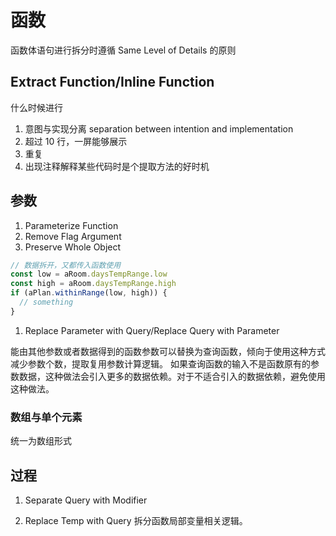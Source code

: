 # 函数

函数体语句进行拆分时遵循 Same Level of Details 的原则

## Extract Function/Inline Function

什么时候进行

1. 意图与实现分离 separation between intention and implementation
1. 超过 10 行，一屏能够展示
1. 重复
1. 出现注释解释某些代码时是个提取方法的好时机

## 参数

1. Parameterize Function
1. Remove Flag Argument
1. Preserve Whole Object

```js
// 数据拆开，又都传入函数使用
const low = aRoom.daysTempRange.low
const high = aRoom.daysTempRange.high
if (aPlan.withinRange(low, high)) {
  // something
}
```

1. Replace Parameter with Query/Replace Query with Parameter

能由其他参数或者数据得到的函数参数可以替换为查询函数，倾向于使用这种方式减少参数个数，提取复用参数计算逻辑。
如果查询函数的输入不是函数原有的参数数据，这种做法会引入更多的数据依赖。对于不适合引入的数据依赖，避免使用这种做法。

### 数组与单个元素

统一为数组形式

## 过程

1. Separate Query with Modifier

1. Replace Temp with Query 拆分函数局部变量相关逻辑。
